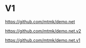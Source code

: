 # V1

https://github.com/mtmk/demo.net

https://github.com/mtmk/demo.net.v2

https://github.com/mtmk/demo.net.v1
